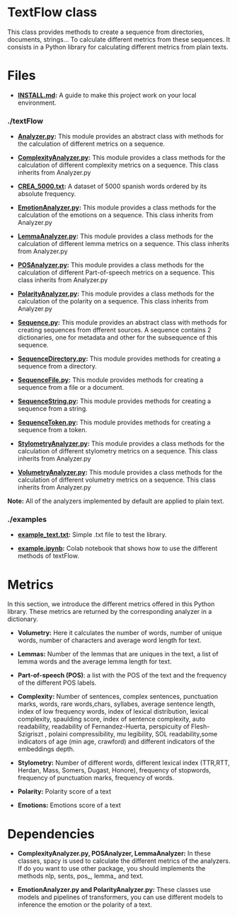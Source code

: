 # TextFlow class

This class provides methods to create a sequence from directories, documents, strings… To calculate different metrics from these sequences. It consists in a Python library for calculating different metrics from plain texts.

# Files

 - **[INSTALL.md](https://gitlab.ujaen.es/jcollado/textflow/blob/master/INSTALL.md):** A guide to make this project work on your local environment.

### ./textFlow

- **[Analyzer.py](https://gitlab.ujaen.es/jcollado/textflow/blob/master/textflow/Analyzer.py):** This module provides an abstract class with methods for the calculation of different metrics on a sequence.

- **[ComplexityAnalyzer.py](https://gitlab.ujaen.es/jcollado/textflow/blob/master/textflow/ComplexityAnalyzer.py):** This module provides a class methods for the calculation of different complexity metrics on a sequence. This class inherits from Analyzer.py

- **[CREA_5000.txt](https://gitlab.ujaen.es/jcollado/textflow/blob/master/textflow/Crea-5000.txt):** A dataset of 5000 spanish words ordered by its absolute frequency.

- **[EmotionAnalyzer.py](https://gitlab.ujaen.es/jcollado/textflow/blob/master/textflow/EmotionAnalyzer.py):** This module provides a class methods for the calculation of the emotions on a sequence. This class inherits from Analyzer.py

- **[LemmaAnalyzer.py](https://gitlab.ujaen.es/jcollado/textflow/blob/master/textflow/LemmaAnalyzer.py):** This module provides a class methods for the calculation of different lemma metrics on a sequence. This class inherits from Analyzer.py

- **[POSAnalyzer.py](https://gitlab.ujaen.es/jcollado/textflow/blob/master/textflow/POSAnalyzer.py):** This module provides a class methods for the calculation of different Part-of-speech metrics on a sequence. This class inherits from Analyzer.py

- **[PolarityAnalyzer.py](https://gitlab.ujaen.es/jcollado/textflow/blob/master/textflow/PolarityAnalyzer.py):** This module provides a class methods for the calculation of the polarity on a sequence. This class inherits from Analyzer.py

- **[Sequence.py](https://gitlab.ujaen.es/jcollado/textflow/blob/master/textflow/Sequence.py):** This module provides an abstract class with methods for creating sequences from dfferent sources. A sequence contains 2 dictionaries, one for metadata and other for the subsequence of this sequence.

- **[SequenceDirectory.py](https://gitlab.ujaen.es/jcollado/textflow/blob/master/textflow/SequenceDirectory.py):** This module provides methods for creating a sequence from a directory.

- **[SequenceFile.py](https://gitlab.ujaen.es/jcollado/textflow/blob/master/textflow/SequenceFile.py):** This module provides methods for creating a sequence from a file or a document.

- **[SequenceString.py](https://gitlab.ujaen.es/jcollado/textflow/blob/master/textflow/SequenceString.py):** This module provides methods for creating a sequence from a string.

- **[SequenceToken.py](https://gitlab.ujaen.es/jcollado/textflow/blob/master/textflow/SequenceToken.py):** This module provides methods for creating a sequence from a token.

- **[StylometryAnalyzer.py](https://gitlab.ujaen.es/jcollado/textflow/blob/master/textflow/StylometryAnalyzer.py):** This module provides a class methods for the calculation of different stylometry metrics on a sequence. This class inherits from Analyzer.py

- **[VolumetryAnalyzer.py](https://gitlab.ujaen.es/jcollado/textflow/blob/master/textflow/VolumetryAnalyzer.py):** This module provides a class methods for the calculation of different volumetry metrics on a sequence. This class inherits from Analyzer.py

**Note:** All of the analyzers implemented by default are applied to plain text.

### ./examples

- **[example_text.txt](https://gitlab.ujaen.es/jcollado/textflow/blob/master/Examples/ExampleDirectory/Documento%20sin%20t%C3%ADtulo.txt):** Simple .txt file to test the library.

- **[example.ipynb](https://gitlab.ujaen.es/jcollado/textflow/blob/master/Examples/Example.ipynb):** Colab notebook that shows how to use the different methods of textFlow.

# Metrics

In this section, we introduce the different metrics offered in this Python library. These metrics are returned by the corresponding analyzer in a dictionary.


- **Volumetry:** Here it calculates the number of words, number of unique words, number of characters and average word length for text.

- **Lemmas:** Number of the lemmas that are uniques in the text, a list of lemma words and the average lemma length for text.

- **Part-of-speech (POS)**: a list with the POS of the text and the frequency of the different POS labels.

- **Complexity:** Number of sentences, complex sentences, punctuation marks, words, rare words,chars, syllabes, average sentence length, index of low frequency words, index of lexical distribution, lexical complexity, spaulding score, index of sentence complexity, auto readability, readability of Fernandez-Huerta, perspicuity of Flesh-Szigriszt , polaini compressibility, mu legibility, SOL readability,some indicators of age (min age, crawford) and different indicators of the embeddings depth.

- **Stylometry:** Number of different words, different lexical index (TTR,RTT, Herdan, Mass, Somers, Dugast, Honore), frequency of stopwords, frequency of punctuation marks, frequency of words.

- **Polarity:** Polarity score of a text

- **Emotions:** Emotions score of a text

# Dependencies

- **ComplexityAnalyzer.py, POSAnalyzer, LemmaAnalyzer:** In these classes, spacy is used to calculate the different metrics of the analyzers. If do you want to use other package, you should implements the methods nlp, sents, pos_, lemma_ and text.

- **EmotionAnalyzer.py and PolarityAnalyzer.py:** These classes use models and pipelines of transformers, you can use different models to inference the emotion or the polarity of a text.
